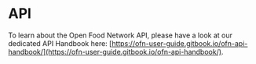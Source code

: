 # API

To learn about the Open Food Network API, please have a look at our dedicated API Handbook here: [https://ofn-user-guide.gitbook.io/ofn-api-handbook/](https://ofn-user-guide.gitbook.io/ofn-api-handbook/).
